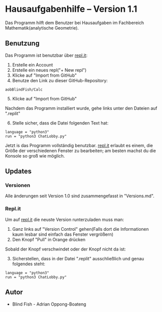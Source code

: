# Hausaufgabenhilfe – Version 1.1

Das Programm hilft dem Benutzer bei Hausaufgaben im Fachbereich Mathematik(analytische Geometrie).


## Benutzung

Das Programm ist benutzbar über [repl.it](https://repl.it/):
1. Erstelle ein Account
2. Erstelle ein neues repl("+ New repl")
3. Klicke auf "Import from GitHub"
4. Benutze den Link zu dieser GitHub-Repository:
 ```
aobBlindFish/Calc
```
5. Klicke auf "Import from GitHub"

Nachdem das Programm installiert wurde, gehe links unter den Dateien auf ".replit"

6. Stelle sicher, dass die Datei folgenden Text hat:
```
language = "python3"
run = "python3 ChatLobby.py"
```
Jetzt is das Programm vollständig benutzbar. [repl.it](https://repl.it/) erlaubt es einem, die Größe der verschiedenen Fenster zu bearbeiten; am besten machst du die Konsole so groß wie möglich.

## Updates

### Versionen
Alle änderungen seit Version 1.0 sind zusammengefasst in "Versions.md".

### Repl.it
Um auf [repl.it](https://repl.it/) die neuste Version runterzuladen muss man:
1. Ganz links auf "Version Control" gehen(Falls dort die Informationen kaum lesbar sind einfach das Fenster vergrößern)
2. Den Knopf "Pull" in Orange drücken

Sobald der Knopf verschwindet oder der Knopf nicht da ist:

3. Sicherstellen, dass in der Datei ".replit" ausschließlich und genau folgendes steht:
```
language = "python3"
run = "python3 ChatLobby.py"
```

## Autor

- Blind Fish - Adrian Oppong-Boateng